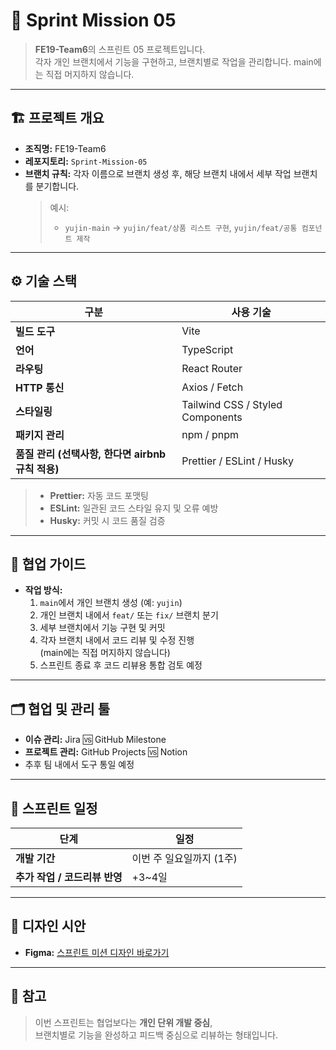 # 🚀 Sprint Mission 05

> **FE19-Team6**의 스프린트 05 프로젝트입니다.  
> 각자 개인 브랜치에서 기능을 구현하고, 브랜치별로 작업을 관리합니다.
> main에는 직접 머지하지 않습니다.

---

## 🏗️ 프로젝트 개요

- **조직명:** FE19-Team6  
- **레포지토리:** `Sprint-Mission-05`  
- **브랜치 규칙:** 각자 이름으로 브랜치 생성 후, 해당 브랜치 내에서 세부 작업 브랜치를 분기합니다.
  > 예시:  
  > - `yujin-main` → `yujin/feat/상품 리스트 구현`, `yujin/feat/공통 컴포넌트 제작`  

---

## ⚙️ 기술 스택

| 구분 | 사용 기술 |
|------|------------|
| **빌드 도구** | Vite |
| **언어** | TypeScript |
| **라우팅** | React Router |
| **HTTP 통신** | Axios / Fetch |
| **스타일링** | Tailwind CSS / Styled Components |
| **패키지 관리** | npm / pnpm |
| **품질 관리 (선택사항, 한다면 airbnb 규칙 적용)** | Prettier / ESLint / Husky |

> - **Prettier:** 자동 코드 포맷팅  
> - **ESLint:** 일관된 코드 스타일 유지 및 오류 예방  
> - **Husky:** 커밋 시 코드 품질 검증

---

## 🧩 협업 가이드

- **작업 방식:**  
  1. `main`에서 개인 브랜치 생성 (예: `yujin`)
  2. 개인 브랜치 내에서 `feat/` 또는 `fix/` 브랜치 분기
  3. 세부 브랜치에서 기능 구현 및 커밋
  4. 각자 브랜치 내에서 코드 리뷰 및 수정 진행  
     (main에는 직접 머지하지 않습니다)
  5. 스프린트 종료 후 코드 리뷰용 통합 검토 예정

---

## 🗂️ 협업 및 관리 툴

- **이슈 관리:** Jira 🆚 GitHub Milestone  
- **프로젝트 관리:** GitHub Projects 🆚 Notion  
- 추후 팀 내에서 도구 통일 예정

---

## 📅 스프린트 일정

| 단계 | 일정 |
|------|------|
| **개발 기간** | 이번 주 일요일까지 (1주) |
| **추가 작업 / 코드리뷰 반영** | +3~4일 |

---

## 🎨 디자인 시안

- **Figma:** [스프린트 미션 디자인 바로가기](https://www.figma.com/design/IVkRlYWHY74QlgmxqA99Ym/%EC%8A%A4%ED%94%84%EB%A6%B0%ED%8A%B8-%EB%AF%B8%EC%85%98?node-id=348-10201&p=f&t=NFrzysNFP2mgTTV7-0)

---

## 📖 참고

> 이번 스프린트는 협업보다는 **개인 단위 개발 중심**,  
> 브랜치별로 기능을 완성하고 피드백 중심으로 리뷰하는 형태입니다.

